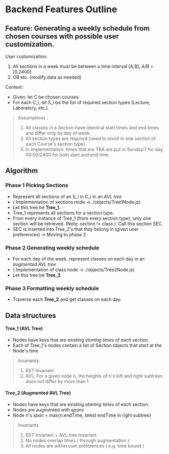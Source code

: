 # Backend Features Outline

## Feature:  Generating a weekly schedule from chosen courses with possible user customization. 
User customization:

1. All sections in a week must be between a time interval [A,B], A/B = [0,2400]
2. OR etc. (modify data as needed)

Context:
- Given: let C be chosen courses
- For each C_i, let S_i be the list of required section types (Lecture, Laboratory, etc.)
> Assumptions :
> 1) All classes in a Section have identical start times and end times and differ only by day of week.
> 2) All section types are required (need to enroll in one section of each Course's section type).
> 3) In implementation: times that are TBA are put in Sunday/7 for day, 00:00/2400 for both start and end time.

## Algorithm

### Phase 1 Picking Sections
- Represent all sections of an S_i in C_i in an *AVL tree*
- ( Implementation of sections node -> ./objects/Tree1Node.js)
- Let this tree be **Tree_1**.
- Tree_1 represents all sections for a section type. 
- From every instance of Tree_1 (from every section type), only one section will be retrieved. (Note: section != class ). Call this section SEC.
- SEC is inserted into Tree_2's that they belong in (given user preferences) -> Moving to phase 2 

### Phase 2 Generating weekly schedule
- For each day of the week, represent classes on each day in an *augmented AVL tree*
- ( Implementation of class node -> ./objects/Tree2Node.js)
- Let this tree be **Tree_2**.

### Phase 3 Formatting weekly schedule
- Traverse each **Tree_2** and get classes on each day.

## Data structures

#### Tree_1 (AVL Tree)
- Nodes have keys that are existing *starting times* of each section. 
- Each of Tree_1's nodes contain a list of Section objects that start at the Node's time
> Invariants:
> 1. BST Invariant
> 2. AVL: For a given node n, the heights of n's left and right subtrees does not differ by more than 1

#### Tree_2 (Augmented AVL Tree)
- Nodes have keys that are existing *starting times* of each section. 
- Nodes are augmented with *spans*
- Node n's *span* = max{n.endTime, latest endTime in right subtree}
> Invariants
> 1. BST Invariant + AVL tree Invariant
> 2. No nodes overlap times ( through augmentation )
> 3. All nodes are within user preferences ( e.g. time bound )

